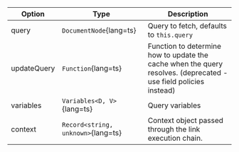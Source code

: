 | Option      | Type                               | Description                                                                                                      |
| ----------- | ---------------------------------- | ---------------------------------------------------------------------------------------------------------------- |
| query       | `DocumentNode`{lang=ts}            | Query to fetch, defaults to `this.query`                                                                         |
| updateQuery | `Function`{lang=ts}                | Function to determine how to update the cache when the query resolves. (deprecated - use field policies instead) |
| variables   | `Variables<D, V>`{lang=ts}         | Query variables                                                                                                  |
| context     | `Record<string, unknown>`{lang=ts} | Context object passed through the link execution chain.                                                          |
